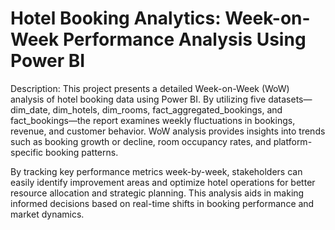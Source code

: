 # Hotel Booking Analytics: Week-on-Week Performance Analysis Using Power BI

Description: This project presents a detailed Week-on-Week (WoW) analysis of hotel booking data using Power BI. By utilizing five datasets—dim_date, dim_hotels, dim_rooms, fact_aggregated_bookings, and fact_bookings—the report examines weekly fluctuations in bookings, revenue, and customer behavior. WoW analysis provides insights into trends such as booking growth or decline, room occupancy rates, and platform-specific booking patterns.

By tracking key performance metrics week-by-week, stakeholders can easily identify improvement areas and optimize hotel operations for better resource allocation and strategic planning. This analysis aids in making informed decisions based on real-time shifts in booking performance and market dynamics.

